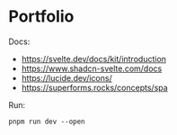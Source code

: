 # Portfolio

Docs:
- https://svelte.dev/docs/kit/introduction
- https://www.shadcn-svelte.com/docs
- https://lucide.dev/icons/
- https://superforms.rocks/concepts/spa

Run:
```
pnpm run dev --open
``` 
